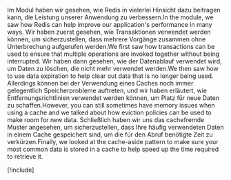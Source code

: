 <span data-ttu-id="7433f-101">Im Modul haben wir gesehen, wie Redis in vielerlei Hinsicht dazu beitragen kann, die Leistung unserer Anwendung zu verbessern.</span><span class="sxs-lookup"><span data-stu-id="7433f-101">In the module, we saw how Redis can help improve our application's performance in many ways.</span></span> <span data-ttu-id="7433f-102">Wir haben zuerst gesehen, wie Transaktionen verwendet werden können, um sicherzustellen, dass mehrere Vorgänge zusammen ohne Unterbrechung aufgerufen werden.</span><span class="sxs-lookup"><span data-stu-id="7433f-102">We first saw how transactions can be used to ensure that multiple operations are invoked together without being interrupted.</span></span> <span data-ttu-id="7433f-103">Wir haben dann gesehen, wie der Datenablauf verwendet wird, um Daten zu löschen, die nicht mehr verwendet werden.</span><span class="sxs-lookup"><span data-stu-id="7433f-103">We then saw how to use data expiration to help clear out data that is no longer being used.</span></span> <span data-ttu-id="7433f-104">Allerdings können bei der Verwendung eines Caches noch immer gelegentlich Speicherprobleme auftreten, und wir haben erläutert, wie Entfernungsrichtlinien verwendet werden können, um Platz für neue Daten zu schaffen.</span><span class="sxs-lookup"><span data-stu-id="7433f-104">However, you can still sometimes have memory issues when using a cache and we talked about how eviction policies can be used to make room for new data.</span></span> <span data-ttu-id="7433f-105">Schließlich haben wir uns das cachefremde Muster angesehen, um sicherzustellen, dass Ihre häufig verwendeten Daten in einem Cache gespeichert sind, um die für den Abruf benötigte Zeit zu verkürzen.</span><span class="sxs-lookup"><span data-stu-id="7433f-105">Finally, we looked at the cache-aside pattern to make sure your most common data is stored in a cache to help speed up the time required to retrieve it.</span></span>

<!-- Cleanup sandbox -->
[!include[](../../../includes/azure-sandbox-cleanup.md)]